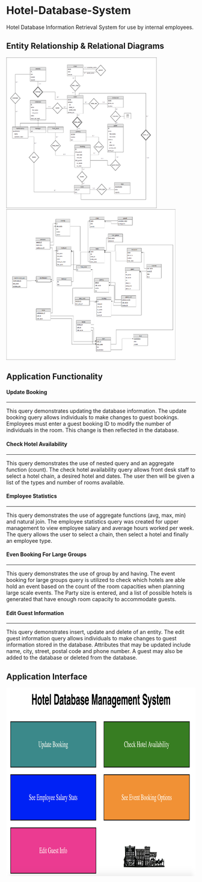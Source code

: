 # Hotel-Database-System

Hotel Database Information Retrieval System for use by internal employees.

## **Entity Relationship & Relational Diagrams**

<p float="center">
  <img src="/Final ER Diagram.png" width="400" height="400" />
  <img src="/Final Relational Diagram.png" width="450" height="400"/>
</p>

## **Application Functionality**

#### Update Booking
---------------------------------
This query demonstrates updating the database information. The update booking query allows individuals to make changes to guest bookings. Employees must enter a guest booking ID to modify the number of individuals in the room. This change is then reflected in the database. 

#### Check Hotel Availability
---------------------------------
This query demonstrates the use of nested query and an aggregate function (count). The check hotel availability query allows front desk staff to select a hotel chain, a desired hotel and dates. The user then will be given a list of the types and number of rooms available.  

#### Employee Statistics
---------------------------------
This query demonstrates the use of aggregate functions (avg, max, min) and natural join. The employee statistics query was created for upper management to view employee salary and average hours worked per week. The query allows the user to select a chain, then select a hotel and finally an employee type. 

#### Even Booking For Large Groups
---------------------------------
This query demonstrates the use of group by and having. The event booking for large groups query is utilized to check which hotels are able hold an event based on the count of the room capacities when planning large scale events. The Party size is entered, and a list of possible hotels is generated that have enough room capacity to accommodate guests. 

#### Edit Guest Information
---------------------------
This query demonstrates insert, update and delete of an entity. The edit guest information query allows individuals to make changes to guest information stored in the database. Attributes that may be updated include name, city, street, postal code and phone number. A guest may also be added to the database or deleted from the database. 

## **Application Interface**

<p float="center">
  <img src="/Hotel Database Management System.png" width="900" height="500" />
</p>

